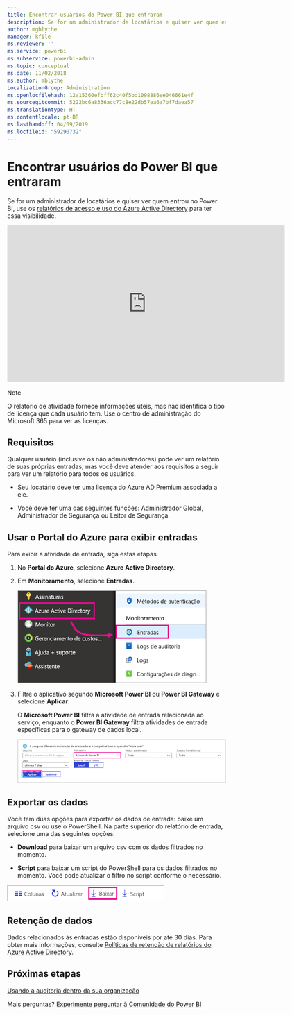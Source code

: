 ```yaml
---
title: Encontrar usuários do Power BI que entraram
description: Se for um administrador de locatários e quiser ver quem entrou no Power BI, você poderá usar os relatórios de acesso e uso do Azure Active Directory para ter essa visibilidade.
author: mgblythe
manager: kfile
ms.reviewer: ''
ms.service: powerbi
ms.subservice: powerbi-admin
ms.topic: conceptual
ms.date: 11/02/2018
ms.author: mblythe
LocalizationGroup: Administration
ms.openlocfilehash: 12a15360efbff62c40f5bd1098886ee046661e4f
ms.sourcegitcommit: 5222bc6a8336acc77c8e22db57ea6a7bf7daea57
ms.translationtype: HT
ms.contentlocale: pt-BR
ms.lasthandoff: 04/09/2019
ms.locfileid: "59290732"
---
```

# <a name="find-power-bi-users-that-have-signed-in"></a>Encontrar usuários do Power BI que entraram

Se for um administrador de locatários e quiser ver quem entrou no Power BI, use os [relatórios de acesso e uso do Azure Active Directory](/azure/active-directory/reports-monitoring/concept-sign-ins) para ter essa visibilidade.

<iframe width="640" height="360" src="https://www.youtube.com/embed/1AVgh9w9VM8?showinfo=0" frameborder="0" allowfullscreen></iframe>

> [!NOTE]
> O relatório de atividade fornece informações úteis, mas não identifica o tipo de licença que cada usuário tem. Use o centro de administração do Microsoft 365 para ver as licenças.

## <a name="requirements"></a>Requisitos

Qualquer usuário (inclusive os não administradores) pode ver um relatório de suas próprias entradas, mas você deve atender aos requisitos a seguir para ver um relatório para todos os usuários.

* Seu locatário deve ter uma licença do Azure AD Premium associada a ele.

* Você deve ter uma das seguintes funções: Administrador Global, Administrador de Segurança ou Leitor de Segurança.

## <a name="use-the-azure-portal-to-view-sign-ins"></a>Usar o Portal do Azure para exibir entradas

Para exibir a atividade de entrada, siga estas etapas.

1. No **Portal do Azure**, selecione **Azure Active Directory**.

1. Em **Monitoramento**, selecione **Entradas**.
   
    ![Entradas do Azure AD](media/service-admin-access-usage/azure-portal-sign-ins.png)

1. Filtre o aplicativo segundo **Microsoft Power BI** ou **Power BI Gateway** e selecione **Aplicar**.

    O **Microsoft Power BI** filtra a atividade de entrada relacionada ao serviço, enquanto o **Power BI Gateway** filtra atividades de entrada específicas para o gateway de dados local.
   
    ![Filtrar entradas](media/service-admin-access-usage/sign-in-filter.png)

## <a name="export-the-data"></a>Exportar os dados

Você tem duas opções para exportar os dados de entrada: baixe um arquivo csv ou use o PowerShell. Na parte superior do relatório de entrada, selecione uma das seguintes opções:

* **Download** para baixar um arquivo csv com os dados filtrados no momento.

* **Script** para baixar um script do PowerShell para os dados filtrados no momento. Você pode atualizar o filtro no script conforme o necessário.

![Baixar arquivo csv ou script](media/service-admin-access-usage/download-sign-in-data-csv.png)

## <a name="data-retention"></a>Retenção de dados

Dados relacionados às entradas estão disponíveis por até 30 dias. Para obter mais informações, consulte [Políticas de retenção de relatórios do Azure Active Directory](/azure/active-directory/reports-monitoring/reference-reports-data-retention).

## <a name="next-steps"></a>Próximas etapas

[Usando a auditoria dentro da sua organização](service-admin-auditing.md)

Mais perguntas? [Experimente perguntar à Comunidade do Power BI](https://community.powerbi.com/)

